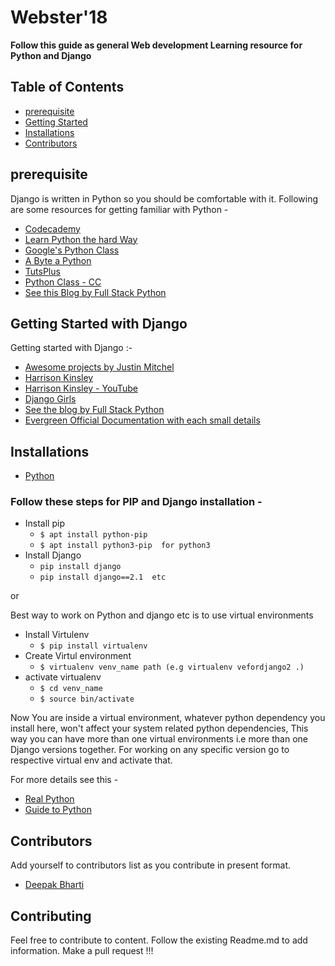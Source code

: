 # Webster'18

__Follow this guide as general Web development Learning resource for Python and Django__

## Table of Contents
- [prerequisite](#prerequisite)
- [Getting Started](#getting-started-with-django)
- [Installations](#installations)
- [Contributors](#contributors)

## prerequisite
Django is written in Python so you should be comfortable with it. Following are some resources for getting familiar with Python -

* [Codecademy](https://www.codecademy.com/learn/python)
* [Learn Python the hard Way](https://learnpythonthehardway.org/book/)
* [Google's Python Class](https://developers.google.com/edu/python/)
* [A Byte a Python](https://python.swaroopch.com/)
* [TutsPlus](https://code.tutsplus.com/articles/the-best-way-to-learn-python--net-26288)
* [Python Class - CC](./../Python/2018_03_27_Python-Class-2/)
* [See this Blog by Full Stack Python](https://www.fullstackpython.com/best-python-resources.html)

## Getting Started with Django
Getting started with Django :-

* [Awesome projects by Justin Mitchel](https://www.codingforentrepreneurs.com/projects/)
* [Harrison Kinsley](https://pythonprogramming.net/)
* [Harrison Kinsley - YouTube](https://www.youtube.com/user/sentdex/playlists)
* [Django Girls](https://tutorial.djangogirls.org/en/)
* [See the blog by Full Stack Python](https://www.fullstackpython.com/django.html)
* [Evergreen Official Documentation with each small details](https://docs.djangoproject.com/en/2.1/)

## Installations
* [Python](https://www.python.org/downloads/) <br>

### Follow these steps for PIP and Django installation - 
* Install pip
    - ```$ apt install python-pip```  
    - ```$ apt install python3-pip  for python3```
* Install Django 
   - ```pip install django```
   - ```pip install django==2.1  etc```

or <br>

Best way to work on Python and django etc is to use virtual environments <br>

* Install Virtulenv 
    - ```$ pip install virtualenv```
* Create Virtul environment 
    - ```$ virtualenv venv_name path (e.g virtualenv vefordjango2 .)```
* activate virtualenv 
    - ```$ cd venv_name```
    - ```$ source bin/activate```

Now You are inside a virtual environment, whatever python dependency you install here, won't affect your system related python dependencies, This way you can have more than one virtual environments i.e more than one Django versions together. For working on any specific version go to respective virtual env and activate that.<br>

For more details see this - 

* [Real Python](https://realpython.com/python-virtual-environments-a-primer/)
* [Guide to Python](https://docs.python-guide.org/dev/virtualenvs/)

## Contributors
 Add yourself to contributors list as you contribute in present format.

* [Deepak Bharti](https://github.com/dbads)


## Contributing
Feel free to contribute to content. Follow the existing Readme.md to add information. Make a pull request !!!
